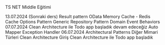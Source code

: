 TS NET Middle Eğitimi

13.07.2024 (Sonraki ders)
Result pattern
OData
Memory Cache - Redis Cache
Options Pattern
Generic Repository Pattern
Domain Event
Behaviors
07.07.2024
Clean Architecture ile Todo app başladık devam edeceğiz
Auto Mapper
Exception Handler
06.07.2024
Architectural Patterns
Diğer Mimari Türleri
Clean Architecture Giriş
Clean Architecture ile Todo app başladık
